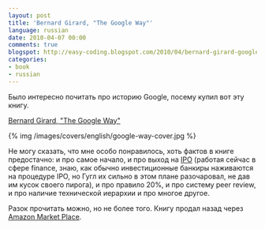 ```yaml
---
layout: post
title: 'Bernard Girard, "The Google Way"'
language: russian
date: 2010-04-07 00:00
comments: true
blogspot: http://easy-coding.blogspot.com/2010/04/bernard-girard-google-way.html
categories:
- book
- russian
---
```

Было интересно почитать про историю Google, посему купил вот эту книгу.

[Bernard Girard, "The Google Way"][]

[Bernard Girard, "The Google Way"]: http://www.amazon.co.uk/Google-Way-Revolutionary-Management-Revolutionizing/dp/1593271840

{% img /images/covers/english/google-way-cover.jpg %}

Не могу сказать, что мне особо понравилось, хоть фактов в книге предостачно: и про самое начало, и про выход на [IPO][] (работая сейчас в сфере finance, знаю, как обычно инвестиционные банкиры наживаются на процедуре IPO, но Гугл их сильно в этом плане разочаровал, не дав им кусок своего пирога), и про правило 20%, и про систему peer review, и про наличие технической иерархии и про многое другое.

Разок прочитать можно, но не более того. Книгу продал назад через [Amazon Market Place][].

[IPO]: http://ru.wikipedia.org/wiki/%D0%9F%D0%B5%D1%80%D0%B2%D0%B8%D1%87%D0%BD%D0%BE%D0%B5_%D0%BF%D1%83%D0%B1%D0%BB%D0%B8%D1%87%D0%BD%D0%BE%D0%B5_%D0%BF%D1%80%D0%B5%D0%B4%D0%BB%D0%BE%D0%B6%D0%B5%D0%BD%D0%B8%D0%B5
[Amazon Market Place]: http://www.amazon.co.uk/gp/seller/sell-your-stuff.html
